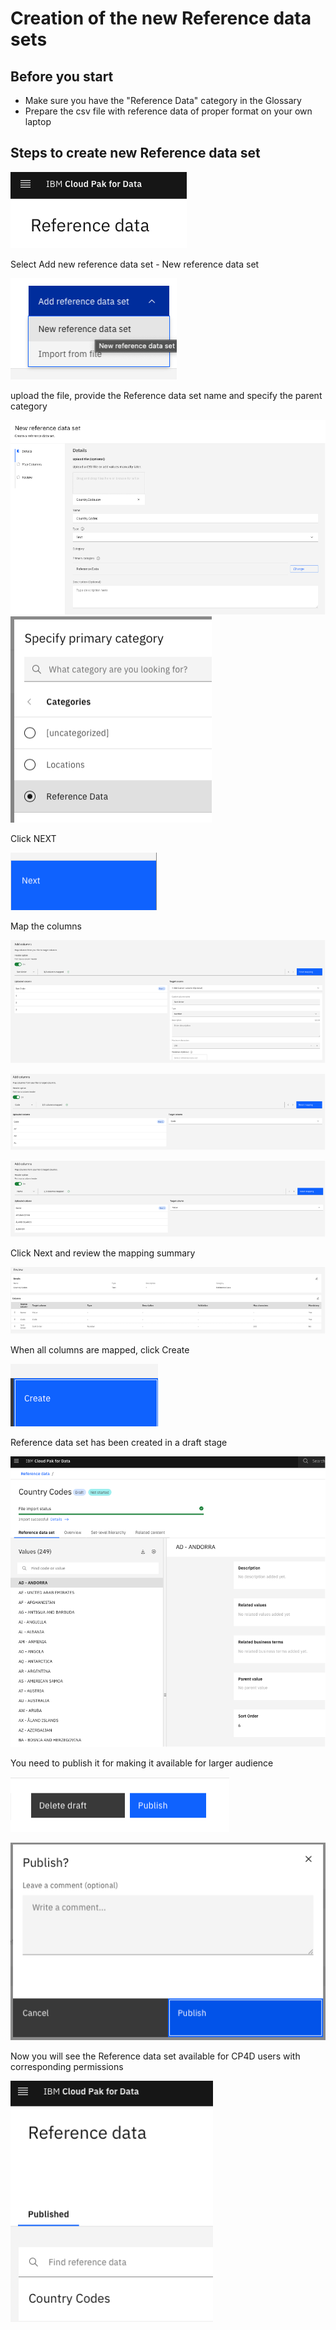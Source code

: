 # Creation of the new Reference data sets

## Before you start

- Make sure you have the "Reference Data" category in the Glossary
- Prepare the csv file with reference data of proper format on your own laptop

## Steps to create new Reference data set

![step 1](RD_images/rd_step1.png)

Select Add new reference data set - New reference data set

![alt text](RD_images/rd_step2.png)

upload the file, provide the Reference data set name and specify the parent category

![alt text](RD_images/rd_step3.png)
![alt text](RD_images/rd_step4.png)

Click NEXT

![alt text](RD_images/rd_step5.png)

Map the columns

![alt text](RD_images/rd_step6.png)

![alt text](RD_images/rd_step7.png)

![alt text](RD_images/rd_step8.png)

Click Next and review the mapping summary

![alt text](RD_images/rd_step9.png)

When all columns are mapped, click Create

![alt text](RD_images/rd_step10.png)

Reference data set has been created in a draft stage

![alt text](RD_images/rd_step11.png)

You need to publish it for making it available for larger audience

![alt text](RD_images/rd_step12.png)

![alt text](RD_images/rd_step13.png)

Now you will see the Reference data set available for CP4D users with corresponding permissions

![alt text](RD_images/rd_step14.png)
